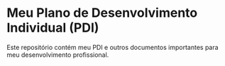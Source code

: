 # Meu Plano de Desenvolvimento Individual (PDI)
Este repositório contém meu PDI e outros documentos importantes para meu desenvolvimento profissional.